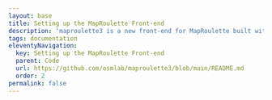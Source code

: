 ```yaml
---
layout: base
title: Setting up the MapRoulette Front-end
description: 'maproulette3 is a new front-end for MapRoulette built with React.'
tags: documentation
eleventyNavigation:
  key: Setting up the MapRoulette Front-end
  parent: Code
  url: https://github.com/osmlab/maproulette3/blob/main/README.md
  order: 2
permalink: false
---
```

